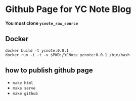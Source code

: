 # Github Page for YC Note Blog

**You must clone `ycnote_raw_source`**

## Docker

```
docker build -t ycnote:0.0.1 .
docker run -i -t -v $PWD:/YCNote ycnote:0.0.1 /bin/bash
```

## how to publish github page

- `make html`
- `make serve`
- `make github`
